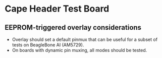 # Cape Header Test Board

## EEPROM-triggered overlay considerations

* Overlay should set a default pinmux that can be useful for a subset of tests on BeagleBone AI (AM5729).
* On boards with dynamic pin muxing, all modes should be tested.
